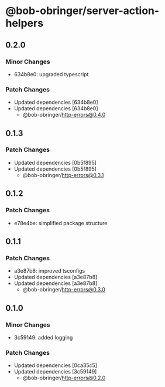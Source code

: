 # @bob-obringer/server-action-helpers

## 0.2.0

### Minor Changes

- 634b8e0: upgraded typescript

### Patch Changes

- Updated dependencies [634b8e0]
- Updated dependencies [634b8e0]
  - @bob-obringer/http-errors@0.4.0

## 0.1.3

### Patch Changes

- Updated dependencies [0b5f895]
- Updated dependencies [0b5f895]
  - @bob-obringer/http-errors@0.3.1

## 0.1.2

### Patch Changes

- e78e4be: simplified package structure

## 0.1.1

### Patch Changes

- a3e87b8: improved tsconfigs
- Updated dependencies [a3e87b8]
- Updated dependencies [a3e87b8]
  - @bob-obringer/http-errors@0.3.0

## 0.1.0

### Minor Changes

- 3c59149: added logging

### Patch Changes

- Updated dependencies [0ca35c5]
- Updated dependencies [3c59149]
  - @bob-obringer/http-errors@0.2.0
